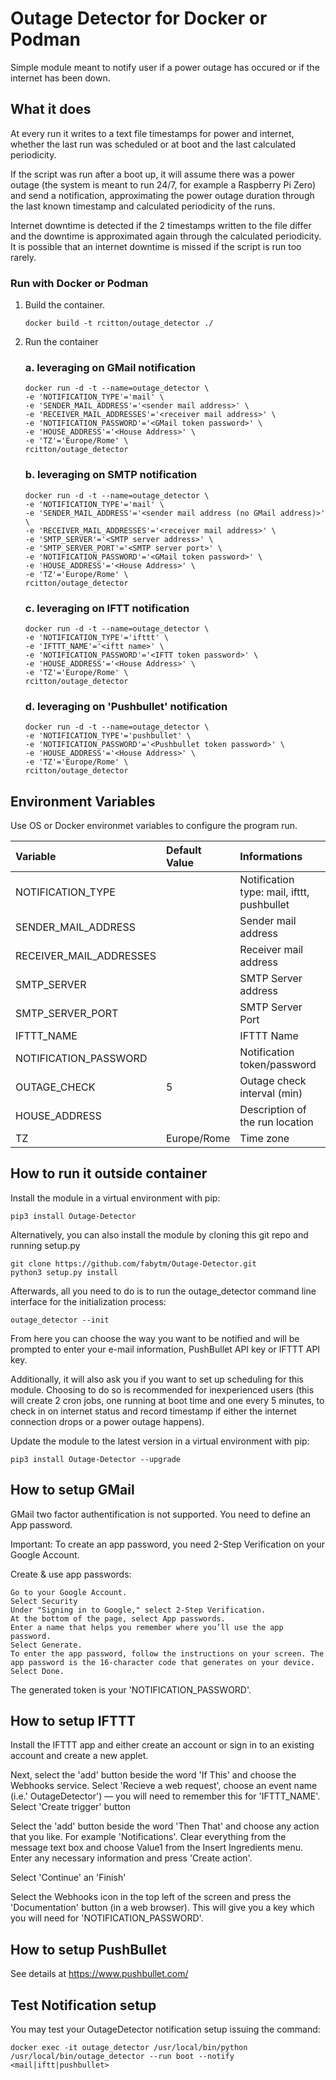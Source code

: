 # Outage Detector for Docker or Podman
Simple module meant to notify user if a power outage has occured or if the internet has been down.

## What it does

At every run it writes to a text file timestamps for power and internet, whether the last run was scheduled or at boot and the last calculated periodicity.

If the script was run after a boot up, it will assume there was a power outage (the system is meant to run 24/7, for example a Raspberry Pi Zero) and send a notification, approximating the power outage duration through the last known timestamp and calculated periodicity of the runs.

Internet downtime is detected if the 2 timestamps written to the file differ and the downtime is approximated again through the calculated periodicity. It is possible that an internet downtime is missed if the script is run too rarely.

### Run with Docker or Podman

1. Build the container.

    ```
    docker build -t rcitton/outage_detector ./
    ```

2. Run the container 

    ### a. leveraging on GMail notification
    ```
    docker run -d -t --name=outage_detector \
    -e 'NOTIFICATION_TYPE'='mail' \
    -e 'SENDER_MAIL_ADDRESS'='<sender mail address>' \
    -e 'RECEIVER_MAIL_ADDRESSES'='<receiver mail address>' \
    -e 'NOTIFICATION_PASSWORD'='<GMail token password>' \
    -e 'HOUSE_ADDRESS'='<House Address>' \
    -e 'TZ'='Europe/Rome' \
    rcitton/outage_detector
    ```

    ### b. leveraging on SMTP notification
    ```
    docker run -d -t --name=outage_detector \
    -e 'NOTIFICATION_TYPE'='mail' \
    -e 'SENDER_MAIL_ADDRESS'='<sender mail address (no GMail address)>' \
    -e 'RECEIVER_MAIL_ADDRESSES'='<receiver mail address>' \
    -e 'SMTP_SERVER'='<SMTP server address>' \
    -e 'SMTP_SERVER_PORT'='<SMTP server port>' \
    -e 'NOTIFICATION_PASSWORD'='<GMail token password>' \
    -e 'HOUSE_ADDRESS'='<House Address>' \
    -e 'TZ'='Europe/Rome' \
    rcitton/outage_detector
    ```

    ### c. leveraging on IFTT notification
    ```
    docker run -d -t --name=outage_detector \
    -e 'NOTIFICATION_TYPE'='ifttt' \
    -e 'IFTTT_NAME'='<iftt name>' \
    -e 'NOTIFICATION_PASSWORD'='<IFTT token password>' \
    -e 'HOUSE_ADDRESS'='<House Address>' \
    -e 'TZ'='Europe/Rome' \
    rcitton/outage_detector
    ```

    ### d. leveraging on 'Pushbullet' notification
    ```
    docker run -d -t --name=outage_detector \
    -e 'NOTIFICATION_TYPE'='pushbullet' \
    -e 'NOTIFICATION_PASSWORD'='<Pushbullet token password>' \
    -e 'HOUSE_ADDRESS'='<House Address>' \
    -e 'TZ'='Europe/Rome' \
    rcitton/outage_detector
    ```

## Environment Variables

Use OS or Docker environmet variables to configure the program run.

| Variable                | Default Value        | Informations                                                 |
|:------------------------|:---------------------|:-------------------------------------------------------------|
| NOTIFICATION_TYPE       |                      | Notification type: mail, ifttt, pushbullet                   |
| SENDER_MAIL_ADDRESS     |                      | Sender mail address                                          |
| RECEIVER_MAIL_ADDRESSES |                      | Receiver mail address                                        |
| SMTP_SERVER             |                      | SMTP Server address                                          |
| SMTP_SERVER_PORT        |                      | SMTP Server Port                                             |
| IFTTT_NAME              |                      | IFTTT Name                                                   |
| NOTIFICATION_PASSWORD   |                      | Notification token/password                                  |
| OUTAGE_CHECK            |         5            | Outage check interval  (min)                                 |
| HOUSE_ADDRESS           |                      | Description of the run location                              |
| TZ                      | Europe/Rome          | Time zone                                                    |


## How to run it outside container

Install the module in a virtual environment with pip:

```
pip3 install Outage-Detector
```

Alternatively, you can also install the module by cloning this git repo and running setup.py

```
git clone https://github.com/fabytm/Outage-Detector.git
python3 setup.py install
```

Afterwards, all you need to do is to run the outage_detector command line interface for the initialization process:

```
outage_detector --init
```

From here you can choose the way you want to be notified and will be prompted to enter your e-mail information, PushBullet API key or IFTTT API key.

Additionally, it will also ask you if you want to set up scheduling for this module. Choosing to do so is recommended for inexperienced users (this will create 2 cron jobs, one running at boot time and one every 5 minutes, to check in on internet status and record timestamp if either the internet connection drops or a power outage happens).

Update the module to the latest version in a virtual environment with pip:

```
pip3 install Outage-Detector --upgrade
```

## How to setup GMail

GMail two factor authentification is not supported. You need to define an App password.

Important: To create an app password, you need 2-Step Verification on your Google Account.

Create & use app passwords:

    Go to your Google Account.
    Select Security
    Under "Signing in to Google," select 2-Step Verification.
    At the bottom of the page, select App passwords.
    Enter a name that helps you remember where you’ll use the app password.
    Select Generate.
    To enter the app password, follow the instructions on your screen. The app password is the 16-character code that generates on your device.
    Select Done.

The generated token is your 'NOTIFICATION_PASSWORD'.


## How to setup IFTTT

Install the IFTTT app and either create an account or sign in to an existing account and create a new applet. 

Next, select the 'add' button beside the word 'If This' and choose the Webhooks service. Select 'Recieve a web request', choose an event name (i.e.' OutageDetector') — you will need to remember this for 'IFTTT_NAME'. Select 'Create trigger' button

Select the 'add' button beside the word 'Then That' and choose any action that you like. For example 'Notifications'.
Clear everything from the message text box and choose Value1 from the Insert Ingredients menu. Enter any necessary information and press 'Create action'.

Select 'Continue' an 'Finish'

Select the Webhooks icon in the top left of the screen and press the 'Documentation' button (in a web browser). This will give you a key which you will need for 'NOTIFICATION_PASSWORD'.


## How to setup PushBullet
See details at https://www.pushbullet.com/

## Test Notification setup
You may test your OutageDetector notification setup issuing the command:

```
docker exec -it outage_detector /usr/local/bin/python /usr/local/bin/outage_detector --run boot --notify <mail|iftt|pushbullet>
```